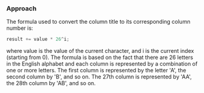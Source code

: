 ### Approach

The formula used to convert the column title to its corresponding column number is:

```javascript
result += value * 26^i;
```

where value is the value of the current character, and i is the current index (starting from 0). 
The formula is based on the fact that there are 26 letters in the English alphabet and each column is represented by a combination of one or more letters. 
The first column is represented by the letter 'A', the second column by 'B', and so on. The 27th column is represented by 'AA', the 28th column by 'AB', and so on.